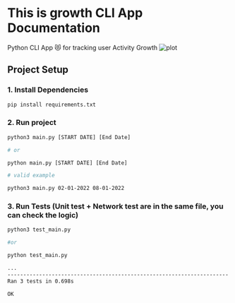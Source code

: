 # This is growth CLI App Documentation 

Python CLI App 😻 for tracking user Activity Growth ![plot](https://user-images.githubusercontent.com/97686098/160928246-46b29292-5c99-4d89-b294-6efb3354ac7f.png)

## Project Setup

### 1. Install Dependencies 

```bash
pip install requirements.txt
```

### 2. Run project

```bash
python3 main.py [START DATE] [End Date]

# or

python main.py [START DATE] [End Date]

# valid example 

python3 main.py 02-01-2022 08-01-2022

```

### 3. Run Tests (Unit test + Network test are in the same file, you can check the logic)

```bash
python3 test_main.py

#or

python test_main.py

```

```bash
...
----------------------------------------------------------------------
Ran 3 tests in 0.698s

OK

```

